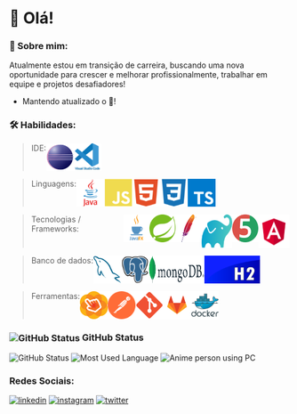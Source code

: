 # 👋 Olá!

### 🚀 Sobre mim:
Atualmente estou em transição de carreira, buscando uma nova oportunidade para crescer e melhorar profissionalmente, trabalhar em equipe e projetos desafiadores!
- Mantendo atualizado o 🧠!

### 🛠 Habilidades:
><div style="display: flex">IDE: 
  ><a href="https://www.eclipse.org/" title="Clique para abrir o Eclipse website" target="_blank"><img align="center" alt="Logotipo Eclipse" height="50" width="50" src="https://raw.githubusercontent.com/brunomourasoares/brunomourasoares/34b8af0a7c09a8c8053ed10896b2145e390506d2/assets/eclipse.svg" /></a>
  ><a href="https://code.visualstudio.com/" title="Clique para abrir o Visual Studio Code website" target="_blank"><img align="center" alt="Logotipo Visual Studio Code" height="50" width="50" src="https://raw.githubusercontent.com/brunomourasoares/brunomourasoares/34b8af0a7c09a8c8053ed10896b2145e390506d2/assets/vscode.svg" /></a>
></div>

><div style="display: flex">Linguagens: 
  ><a href="https://www.oracle.com/br/java/" title="Clique para abrir o Java website" target="_blank"><img align="center" alt="Logotipo Java" height="50" width="50" src="https://raw.githubusercontent.com/brunomourasoares/brunomourasoares/aec31009adb89b9e620fec474e95776cb4b58ffd/assets/java.svg" /></a>
  ><a href="https://www.javascript.com/" title="Clique para abrir o JavaScript website" target="_blank"><img align="center" alt="Logotipo JavaScript" height="50" width="50" src="https://raw.githubusercontent.com/brunomourasoares/brunomourasoares/aec31009adb89b9e620fec474e95776cb4b58ffd/assets/javascript.svg" /></a>
  ><a href="https://html.spec.whatwg.org/" title="Clique para abrir o HTML5 website" target="_blank"><img align="center" alt="Logotipo HTML5" height="50" width="50" src="https://raw.githubusercontent.com/brunomourasoares/brunomourasoares/aec31009adb89b9e620fec474e95776cb4b58ffd/assets/html5.svg" /></a>
  ><a href="https://www.w3.org/TR/css3-roadmap/" title="Clique para abrir o CSS3 website" target="_blank"><img align="center" alt="Logotipo CSS3" height="50" width="50" src="https://raw.githubusercontent.com/brunomourasoares/brunomourasoares/aec31009adb89b9e620fec474e95776cb4b58ffd/assets/css3.svg" /></a>
  ><a href="https://www.typescriptlang.org/" title="Clique para abrir o TypeScript website" target="_blank"><img align="center" alt="Logotipo TypeScript" height="50" width="50" src="https://raw.githubusercontent.com/brunomourasoares/brunomourasoares/aec31009adb89b9e620fec474e95776cb4b58ffd/assets/typescript.svg" /></a>
></div>

><div style="display: flex">Tecnologias / Frameworks: 
  ><a href="https://openjfx.io/" title="Clique para abrir o JavaFX website" target="_blank"><img align="center" alt="Logotipo JavaFX" height="50" width="50" src="https://raw.githubusercontent.com/brunomourasoares/brunomourasoares/main/assets/javafx.png" /></a>
  ><a href="https://spring.io/" title="Clique para abrir o Spring Framework website" target="_blank"><img align="center" alt="Logotipo Spring Framework" height="50" width="50" src="https://raw.githubusercontent.com/brunomourasoares/brunomourasoares/1b143f5590e57f78dfcc86b468ff4ee4f658e4bc/assets/spring.svg" /></a>
  ><a href="https://maven.apache.org/" title="Clique para abrir o Maven website" target="_blank"><img align="center" alt="Logotipo Maven" height="50" width="50" src="https://raw.githubusercontent.com/brunomourasoares/brunomourasoares/1b143f5590e57f78dfcc86b468ff4ee4f658e4bc/assets/maven.svg" /></a>
  ><a href="https://gradle.org/" title="Clique para abrir o Gradle website" target="_blank"><img align="center" alt="Logotipo Gradle" height="60" width="60" src="https://raw.githubusercontent.com/brunomourasoares/brunomourasoares/1b143f5590e57f78dfcc86b468ff4ee4f658e4bc/assets/gradle.svg" /></a>
  ><a href="https://site.mockito.org/" title="Clique para abrir o JUnit website" target="_blank"><img align="center" alt="Logotipo JUnit" height="50" width="50" src="https://raw.githubusercontent.com/brunomourasoares/brunomourasoares/main/assets/junit.png" /></a>
  ><a href="https://angular.io/" title="Clique para abrir o Angular website" target="_blank"><img align="center" alt="Logotipo Angular" height="60" width="60" src="https://raw.githubusercontent.com/brunomourasoares/brunomourasoares/1b143f5590e57f78dfcc86b468ff4ee4f658e4bc/assets/angular.svg" /></a>
></div>

><div style="display: flex">Banco de dados:
  ><a href="https://dev.mysql.com/" title="Clique para abrir o MySQL website" target="_blank"><img align="center" alt="Logotipo MySQL" height="50" width="50" src="https://raw.githubusercontent.com/brunomourasoares/brunomourasoares/2a3b5adca570e49fa1a7fdb9c21fabe6b8eb39c6/assets/mysql.svg" /></a>
  ><a href="https://www.postgresql.org/" title="Clique para abrir o Postgre SQL website" target="_blank"><img align="center" alt="Logotipo PostgreSQL" height="50" width="50" src="https://raw.githubusercontent.com/brunomourasoares/brunomourasoares/2a3b5adca570e49fa1a7fdb9c21fabe6b8eb39c6/assets/postgresql.svg" /></a>
  ><a href="https://www.mongodb.com/" title="Clique para abrir o MongoDB website" target="_blank"><img align="center" alt="Logotipo MongoDB" height="50" width="100" src="https://raw.githubusercontent.com/brunomourasoares/brunomourasoares/f097c63f17bb3dec89ab0883111174e91014c8d7/assets/mongodb.svg" /></a>
  ><a href="https://www.h2database.com/" title="Clique para abrir o H2 Database website" target="_blank"><img align="center" alt="Logotipo H2 Database" height="50" width="100" src="https://raw.githubusercontent.com/brunomourasoares/brunomourasoares/main/assets/h2.png" /></a>
></div>
  
><div style="display: flex">Ferramentas:
  ><a href="https://gluonhq.com/products/scene-builder/" title="Clique para abrir o SceneBuilder website" target="_blank"><img align="center" alt="Logotipo Scene Builder" height="50" width="50" src="https://raw.githubusercontent.com/brunomourasoares/brunomourasoares/main/assets/scenebuilder.png" /></a>
  ><a href="https://www.postman.com/" title="Clique para abrir o Postman website" target="_blank"><img align="center" alt="Logotipo Postman" height="50" width="50" src="https://raw.githubusercontent.com/brunomourasoares/brunomourasoares/2a3b5adca570e49fa1a7fdb9c21fabe6b8eb39c6/assets/postman.svg" /></a>
  ><a href="https://github.com/" title="Clique para abrir o GitHub website" target="_blank"><img align="center" alt="Logotipo GitHub" height="50" width="50" src="https://raw.githubusercontent.com/brunomourasoares/brunomourasoares/main/assets/github.png" /></a>
  ><a href="https://gitlab.com/" title="Clique para abrir o GitLab website" target="_blank"><img align="center" alt="Logotipo GitLab" height="50" width="50" src="https://raw.githubusercontent.com/brunomourasoares/brunomourasoares/main/assets/gitlab.png" /></a>
  ><a href="https://www.docker.com/" title="Clique para abrir o Docker website" target="_blank"><img align="center" alt="Logotipo Docker" height="50" width="50" src="https://raw.githubusercontent.com/brunomourasoares/brunomourasoares/2a3b5adca570e49fa1a7fdb9c21fabe6b8eb39c6/assets/docker.svg" /></a>
></div>

### <img align="center" alt="GitHub Status" height="20" width="20" src="https://github.githubassets.com/images/modules/logos_page/GitHub-Mark.png" /> GitHub Status
<div>
  <img height="150" alt="GitHub Status" src="https://github-readme-stats.vercel.app/api?username=brunomourasoares&show_icons=true&theme=algolia&include_all_commits=true&count_private=true" />
  <img height="150" alt="Most Used Language" src="https://github-readme-stats.vercel.app/api/top-langs/?username=brunomourasoares&layout=compact&langs_count=16&theme=algolia" />
  <img height="150" alt="Anime person using PC" src="https://blogdoiphone.com/wp-content/uploads/2020/02/97387022d579d0d9806c8c3e176434f7.gif" />
</div>
  
### Redes Sociais:
[![linkedin](https://img.shields.io/badge/linkedin-0A66C2?style=for-the-badge&logo=linkedin&logoColor=white)](https://linkedin.com/in/brunomsoares)
[![instagram](https://img.shields.io/badge/instagram-E4405F?style=for-the-badge&logo=instagram&logoColor=white)](https://www.instagram.com/brunomourasoares/)
[![twitter](https://img.shields.io/badge/twitter-1DA1F2?style=for-the-badge&logo=twitter&logoColor=white)](https://twitter.com/BMouraSoares)
